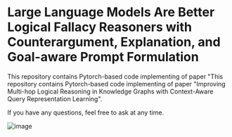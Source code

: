 # Large Language Models Are Better Logical Fallacy Reasoners with Counterargument, Explanation, and Goal-aware Prompt Formulation

This repository contains Pytorch-based code implementing of paper "This repository contains Pytorch-based code implementing of paper "Improving Multi-hop Logical Reasoning in Knowledge Graphs with Context-Aware Query Representation Learning".

If you have any questions, feel free to ask at any time.

![image](https://github.com/jw9603/practice/assets/70795645/26d06d1b-1960-4846-ada5-a5bf502405a1)


